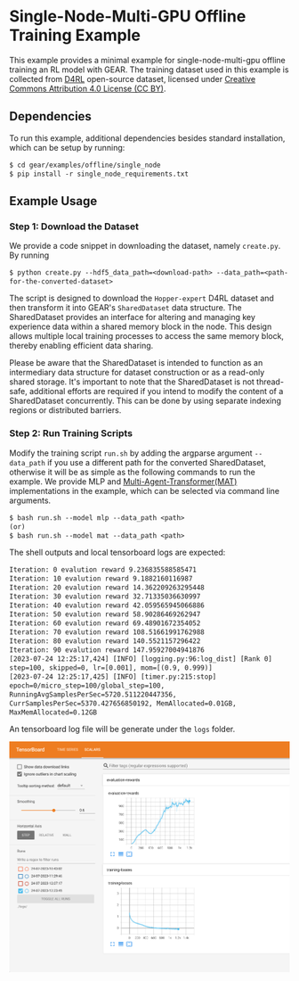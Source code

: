 # Single-Node-Multi-GPU Offline Training Example
This example provides a minimal example for single-node-multi-gpu offline training an RL model with GEAR. The training dataset used in this example is collected from [D4RL](https://github.com/Farama-Foundation/D4RL) open-source dataset, licensed under [Creative Commons Attribution 4.0 License (CC BY)](https://creativecommons.org/licenses/by/4.0/). 


## Dependencies
To run this example, additional dependencies besides standard installation, which can be setup by running:

```shell
$ cd gear/examples/offline/single_node
$ pip install -r single_node_requirements.txt 
```


## Example Usage

### Step 1: Download the Dataset
We provide a code snippet in downloading the dataset, namely ``create.py``. By running
```shell
$ python create.py --hdf5_data_path=<download-path> --data_path=<path-for-the-converted-dataset>
```
The script is designed to download the ``Hopper-expert`` D4RL dataset and then transform it into GEAR's ``SharedDataset`` data structure. The SharedDataset provides an interface for altering and managing key experience data within a shared memory block in the node. This design allows multiple local training processes to access the same memory block, thereby enabling efficient data sharing.

Please be aware that the SharedDataset is intended to function as an intermediary data structure for dataset construction or as a read-only shared storage. It's important to note that the SharedDataset is not thread-safe, additional efforts are required if you intend to modify the content of a SharedDataset concurrently. This can be done by using separate indexing regions or distributed barriers. 

### Step 2: Run Training Scripts
Modify the training script ``run.sh`` by adding the argparse argument ``--data_path`` if you use a different path for the converted SharedDataset, otherwise it will be as simple as the following commands to run the example. We provide MLP and [Multi-Agent-Transformer(MAT)](https://github.com/PKU-MARL/Multi-Agent-Transformer) implementations in the example, which can be selected via command line arguments.
```
$ bash run.sh --model mlp --data_path <path>
(or)
$ bash run.sh --model mat --data_path <path>
```

The shell outputs and local tensorboard logs are expected:
```shell
Iteration: 0 evalution reward 9.236835588585471
Iteration: 10 evalution reward 9.1882160116987
Iteration: 20 evalution reward 14.362209263295448
Iteration: 30 evalution reward 32.71335036630997
Iteration: 40 evalution reward 42.059565945066886
Iteration: 50 evalution reward 58.90286469262947
Iteration: 60 evalution reward 69.48901672354052
Iteration: 70 evalution reward 108.51661991762988
Iteration: 80 evalution reward 140.5521157296422
Iteration: 90 evalution reward 147.95927004941876
[2023-07-24 12:25:17,424] [INFO] [logging.py:96:log_dist] [Rank 0] step=100, skipped=0, lr=[0.001], mom=[(0.9, 0.999)]
[2023-07-24 12:25:17,425] [INFO] [timer.py:215:stop] epoch=0/micro_step=100/global_step=100, RunningAvgSamplesPerSec=5720.511220447356, CurrSamplesPerSec=5370.427656850192, MemAllocated=0.01GB, MaxMemAllocated=0.12GB
```

An tensorboard log file will be generate under the ``logs`` folder.
<p align="center">
<img src=figs/example_tensorboard_logs.png />
</p>

